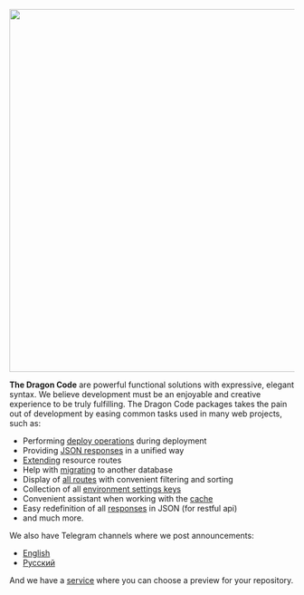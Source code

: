 <p align="center"><a href="https://dragon-code.pro" target="_blank"><img src="https://raw.githubusercontent.com/TheDragonCode/art/main/svg/big.svg" width="640"></a></p>

**The Dragon Code** are powerful functional solutions with expressive, elegant syntax. We believe development must be an enjoyable and creative experience to be truly fulfilling. The Dragon Code packages takes the pain out of development by easing common tasks used in many web projects, such as:

- Performing [deploy operations](https://github.com/TheDragonCode/laravel-deploy-operations) during deployment
- Providing [JSON responses](https://github.com/TheDragonCode/api-response) in a unified way
- [Extending](https://github.com/TheDragonCode/extended-routes) resource routes
- Help with [migrating](https://github.com/TheDragonCode/migrate-db) to another database
- Display of [all routes](https://github.com/TheDragonCode/pretty-routes) with convenient filtering and sorting
- Collection of all [environment settings keys](https://github.com/TheDragonCode/env-sync-laravel)
- Convenient assistant when working with the [cache](https://github.com/TheDragonCode/laravel-cache)
- Easy redefinition of all [responses](https://github.com/TheDragonCode/laravel-json-response) in JSON (for restful api)
- and much more.

We also have Telegram channels where we post announcements:

- [English](https://t.me/dragon_code_news_en)
- [Русский](https://t.me/dragon_code_news)

And we have a [service](https://preview.dragon-code.pro) where you can choose a preview for your repository.
